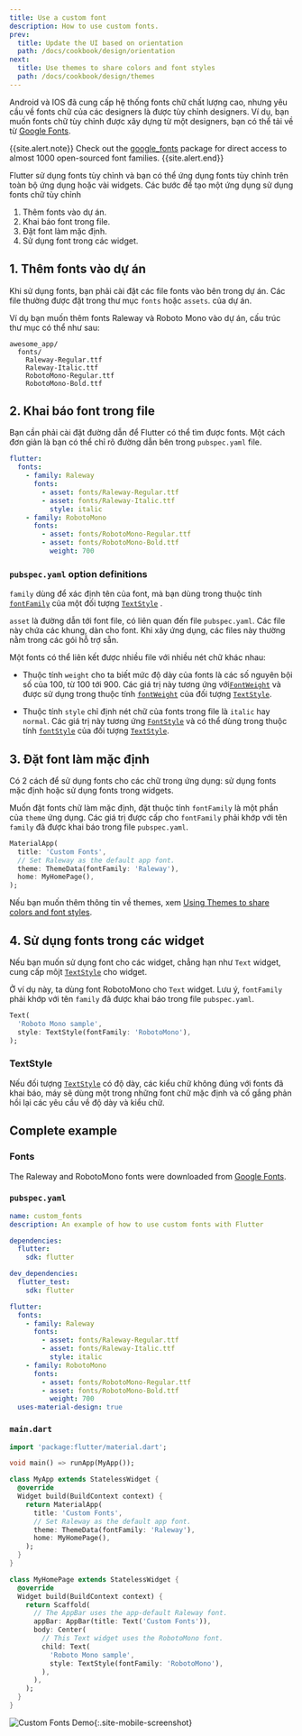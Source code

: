 ```yaml
---
title: Use a custom font
description: How to use custom fonts.
prev:
  title: Update the UI based on orientation
  path: /docs/cookbook/design/orientation
next:
  title: Use themes to share colors and font styles
  path: /docs/cookbook/design/themes
---
```


Android và IOS đã cung cấp hệ thống fonts chữ chất lượng cao, nhưng yêu cầu về fonts chữ của các designers là được tùy chỉnh designers. Ví dụ, bạn muốn fonts chữ tùy chỉnh được xây dựng từ một designers, bạn có thể tải về từ [Google Fonts][].

{{site.alert.note}}
  Check out the [google_fonts][] package for direct access
  to almost 1000 open-sourced font families.
{{site.alert.end}}

Flutter sử dụng fonts tùy chỉnh và bạn có thể ứng dụng fonts tùy chỉnh trên toàn bộ ứng dụng hoặc vài widgets. Các bước để tạo một ứng dụng sử dụng fonts chữ tùy chỉnh

  1. Thêm fonts vào dự án.
  2. Khai báo font trong file.
  3. Đặt font làm mặc định.
  4. Sử dụng font trong các widget.

## 1. Thêm fonts vào dự án

Khi sử dụng fonts, bạn phải cài đặt các file fonts vào bên trong dự án. Các file thường được đặt trong thư mục `fonts` hoặc `assets`. của dự án.

Ví dụ bạn muốn thêm fonts Raleway và Roboto Mono 
vào dự án, cấu trúc thư mục có thể như sau:

```
awesome_app/
  fonts/
    Raleway-Regular.ttf
    Raleway-Italic.ttf
    RobotoMono-Regular.ttf
    RobotoMono-Bold.ttf
```

## 2. Khai báo font trong file

Bạn cần phải cài đặt đường dẫn để Flutter có thể tìm được fonts.
Một cách đơn giản là bạn có thể chỉ rõ đường dẫn bên trong `pubspec.yaml` file.

```yaml
flutter:
  fonts:
    - family: Raleway
      fonts:
        - asset: fonts/Raleway-Regular.ttf
        - asset: fonts/Raleway-Italic.ttf
          style: italic
    - family: RobotoMono
      fonts:
        - asset: fonts/RobotoMono-Regular.ttf
        - asset: fonts/RobotoMono-Bold.ttf
          weight: 700
```

### `pubspec.yaml` option definitions

`family` dùng để xác định tên của font, mà bạn dùng trong
 thuộc tính [`fontFamily`][] của một đối tượng [`TextStyle`][] .

`asset` là đường dẫn tới font file, có liên quan đến file `pubspec.yaml`.
Các file này chứa các khung, dàn cho font.
Khi xây ứng dụng, các files này thường nằm trong các gói hỗ trợ sẵn.

Một fonts có thể liên kết được nhiều file với nhiều nét chữ khác nhau:

  * Thuộc tính `weight` cho ta biết mức độ dày của fonts là
    các số nguyên bội số của 100, từ 100 tới 900.
    Các giá trị này tương ứng với[`FontWeight`][]
    và được sử dụng trong thuộc tính [`fontWeight`][] 
    của đối tượng [`TextStyle`][].

  * Thuộc tính `style` chỉ định nét chữ của fonts trong file là
    `italic` hay `normal`. Các giá trị này tương ứng
    [`FontStyle`][] và có thể dùng trong thuộc tính [`fontStyle`][] của đối tượng
    [`TextStyle`][].

## 3. Đặt font làm mặc định

Có 2 cách để sử dụng fonts cho các chữ trong ứng dụng: sử dụng fonts mặc định hoặc sử dụng fonts trong widgets.

Muốn đặt fonts chữ làm mặc định, đặt thuộc tính `fontFamily` là một phần của
`theme` ứng dụng. Các giá trị được cấp cho `fontFamily` phải khớp với tên `family`
đã được khai báo trong file `pubspec.yaml`.

<!-- skip -->
```dart
MaterialApp(
  title: 'Custom Fonts',
  // Set Raleway as the default app font.
  theme: ThemeData(fontFamily: 'Raleway'),
  home: MyHomePage(),
);
```

Nếu bạn muốn thêm thông tin về themes,
xem [Using Themes to share colors and font styles][].

## 4. Sử dụng fonts trong các widget

Nếu bạn muốn sử dụng font cho các widget,
chẳng hạn như `Text` widget,
cung cấp môjt [`TextStyle`][] cho widget.

Ở ví dụ này, ta dùng font RobotoMono cho `Text` widget.
Lưu ý,  `fontFamily` phải khớp với tên `family` đã được khai báo trong file
`pubspec.yaml`.

<!-- skip -->
```dart
Text(
  'Roboto Mono sample',
  style: TextStyle(fontFamily: 'RobotoMono'),
);
```

### TextStyle

Nếu đối tượng [`TextStyle`][] có độ dày, các kiểu chữ
không đúng với fonts đã khai báo,
máy sẽ dùng một trong những font chữ mặc định và cố gắng
phản hồi lại các yêu cầu về độ dày và kiểu chữ.

## Complete example

### Fonts

The Raleway and RobotoMono fonts were downloaded from
[Google Fonts][].

### `pubspec.yaml`

```yaml
name: custom_fonts
description: An example of how to use custom fonts with Flutter

dependencies:
  flutter:
    sdk: flutter

dev_dependencies:
  flutter_test:
    sdk: flutter

flutter:
  fonts:
    - family: Raleway
      fonts:
        - asset: fonts/Raleway-Regular.ttf
        - asset: fonts/Raleway-Italic.ttf
          style: italic
    - family: RobotoMono
      fonts:
        - asset: fonts/RobotoMono-Regular.ttf
        - asset: fonts/RobotoMono-Bold.ttf
          weight: 700
  uses-material-design: true
```

### `main.dart`

```dart
import 'package:flutter/material.dart';

void main() => runApp(MyApp());

class MyApp extends StatelessWidget {
  @override
  Widget build(BuildContext context) {
    return MaterialApp(
      title: 'Custom Fonts',
      // Set Raleway as the default app font.
      theme: ThemeData(fontFamily: 'Raleway'),
      home: MyHomePage(),
    );
  }
}

class MyHomePage extends StatelessWidget {
  @override
  Widget build(BuildContext context) {
    return Scaffold(
      // The AppBar uses the app-default Raleway font.
      appBar: AppBar(title: Text('Custom Fonts')),
      body: Center(
        // This Text widget uses the RobotoMono font.
        child: Text(
          'Roboto Mono sample',
          style: TextStyle(fontFamily: 'RobotoMono'),
        ),
      ),
    );
  }
}
```

![Custom Fonts Demo](/images/cookbook/fonts.png){:.site-mobile-screenshot}


[`fontFamily`]: {{site.api}}/flutter/painting/TextStyle/fontFamily.html
[`fontStyle`]: {{site.api}}/flutter/painting/TextStyle/fontStyle.html
[`FontStyle`]: {{site.api}}/flutter/dart-ui/FontStyle-class.html
[`fontWeight`]: {{site.api}}/flutter/painting/TextStyle/fontWeight.html
[`FontWeight`]: {{site.api}}/flutter/dart-ui/FontWeight-class.html
[Google Fonts]: https://fonts.google.com
[google_fonts]: {{site.pub-pkg}}/google_fonts
[`TextStyle`]: {{site.api}}/flutter/painting/TextStyle-class.html
[Using Themes to share colors and font styles]: /docs/cookbook/design/themes

